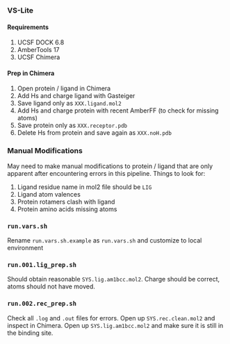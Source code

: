 ### VS-Lite

#### Requirements

1. UCSF DOCK 6.8
2. AmberTools 17
3. UCSF Chimera

#### Prep in Chimera

1. Open protein / ligand in Chimera
2. Add Hs and charge ligand with Gasteiger
3. Save ligand only as `XXX.ligand.mol2`
4. Add Hs and charge protein with recent AmberFF (to check for missing atoms)
5. Save protein only as `XXX.receptor.pdb`
6. Delete Hs from protein and save again as `XXX.noH.pdb`

### Manual Modifications

May need to make manual modifications to protein / ligand that are only
apparent after encountering errors in this pipeline. Things to look for:

1. Ligand residue name in mol2 file should be `LIG`
2. Ligand atom valences
3. Protein rotamers clash with ligand
4. Protein amino acids missing atoms

### `run.vars.sh`

 Rename `run.vars.sh.example` as `run.vars.sh` and customize to local environment


### `run.001.lig_prep.sh`

Should obtain reasonable `SYS.lig.am1bcc.mol2`. Charge should be correct, atoms
should not have moved.

### `run.002.rec_prep.sh`

Check all `.log` and `.out` files for errors. Open up `SYS.rec.clean.mol2` and
inspect in Chimera. Open up `SYS.lig.am1bcc.mol2` and make sure it is still in
the binding site.



